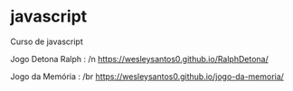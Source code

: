 # javascript
 Curso de javascript

 Jogo Detona Ralph : /n
 https://wesleysantos0.github.io/RalphDetona/

 Jogo da Memória : /br
 https://wesleysantos0.github.io/jogo-da-memoria/
 
